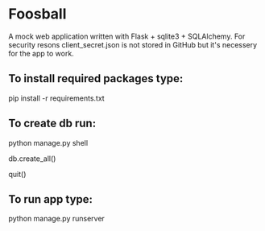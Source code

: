 # Foosball
A mock web application written with Flask + sqlite3 + SQLAlchemy.
For security resons client_secret.json is not stored in GitHub but it's
necessery for the app to work.

## To install required packages type:

pip install -r requirements.txt

## To create db run:

python manage.py shell

db.create_all()

quit()

## To run app type:

python manage.py runserver
